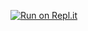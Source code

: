 [![Run on Repl.it](https://repl.it/badge/github/micgar19/Random-cat-media-generator)](https://repl.it/github/micgar19/Random-cat-media-generator)
